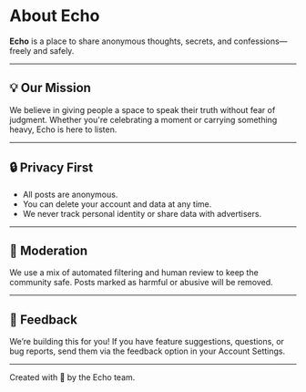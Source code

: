 # About Echo

**Echo** is a place to share anonymous thoughts, secrets, and confessions—freely and safely.

---

## 💡 Our Mission

We believe in giving people a space to speak their truth without fear of judgment. Whether you're celebrating a moment or carrying something heavy, Echo is here to listen.

---

## 🔒 Privacy First

- All posts are anonymous.
- You can delete your account and data at any time.
- We never track personal identity or share data with advertisers.

---

## 🤖 Moderation

We use a mix of automated filtering and human review to keep the community safe. Posts marked as harmful or abusive will be removed.

---

## 💬 Feedback

We’re building this for you! If you have feature suggestions, questions, or bug reports, send them via the feedback option in your Account Settings.

---

Created with 💙 by the Echo team.
